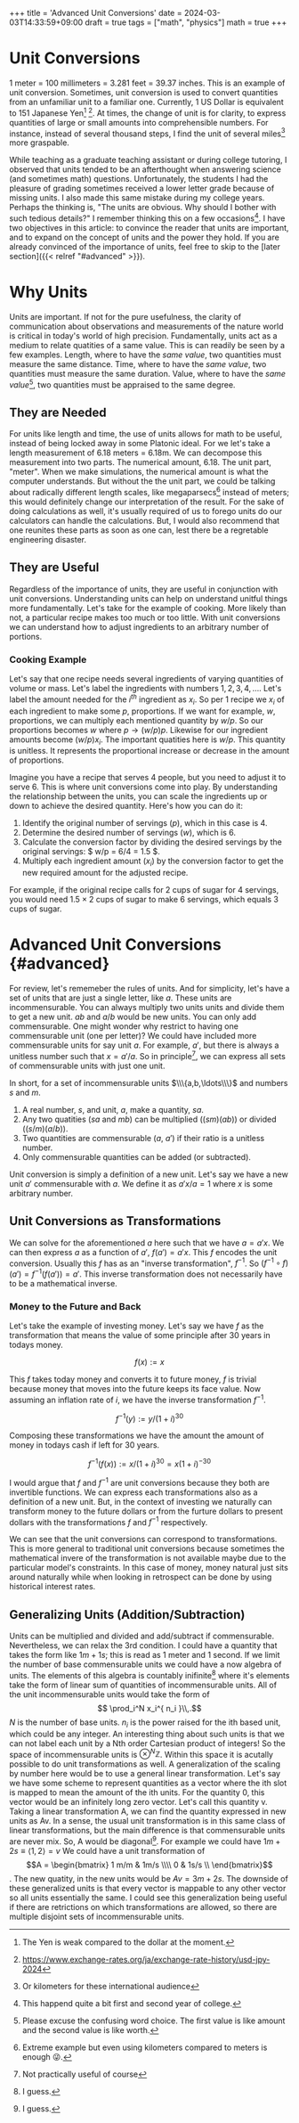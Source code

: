 +++
title = 'Advanced Unit Conversions'
date = 2024-03-03T14:33:59+09:00
draft = true
tags = ["math", "physics"]
math = true
+++

# Unit Conversions

1 meter = 100 millimeters = 3.281 feet = 39.37 inches.
This is an example of unit conversion.
Sometimes, unit conversion is used to convert quantities from an unfamiliar unit to a familiar one.
Currently, 1 US Dollar is equivalent to 151 Japanese Yen[^weakyen] [^ratecite].
At times, the change of unit is for clarity, to express quantities of large or small amounts into comprehensible numbers.
For instance, instead of several thousand steps, I find the unit of several miles[^us] more graspable.

While teaching as a graduate teaching assistant or during college tutoring, I observed that units tended to be an afterthought when answering science (and sometimes math) questions.
Unfortunately, the students I had the pleasure of grading sometimes received a lower letter grade because of missing units.
I also made this same mistake during my college years.
Perhaps the thinking is, "The units are obvious. Why should I bother with such tedious details?"
I remember thinking this on a few occasions[^unitmiss].
I have two objectives in this article: to convince the reader that units are important, and to expand on the concept of units and the power they hold.
If you are already convinced of the importance of units, feel free to skip to the [later section]({{< relref "#advanced" >}}).

# Why Units

Units are important.
If not for the pure usefulness,  the clarity of communication about observations and measurements of the nature world is critical in today's world of high precision.
Fundamentally, units act as a medium to relate quatities of a same value.
This is can readily be seen by a few examples.
Length, where to have the *same value*, two quantities must measure the same distance.
Time, where to have the *same value*, two quantities must measure the same duration.
Value, where to have the *same value*[^valuetwo], two quantities must be appraised to the same degree.

## They are Needed

For units like length and time, the use of units allows for math to be useful, instead of being locked away in some Platonic ideal.
For we let's take a length measurement of 6.18 meters = 6.18m.
We can decompose this measurement into two parts.
The numerical amount, 6.18.
The unit part, "meter".
When we make simulations, the numerical amount is what the computer understands.
But without the the unit part, we could be talking about radically different length scales, like megaparsecs[^extreme] instead of meters; this would definitely change our interpretation of the result.
For the sake of doing calculations as well, it's usually required of us to forego units do our calculators can handle the calculations.
But, I would also recommend that one reunites these parts as soon as one can, lest there be a regretable engineering disaster.

## They are Useful

Regardless of the importance of units, they are useful in conjunction with unit conversions.
Understanding units can help on understand unitful things more fundamentally.
Let's take for the example of cooking.
More likely than not, a particular recipe makes too much or too little.
With unit conversions we can understand how to adjust ingredients to an arbitrary number of portions. 

### Cooking Example 

Let's say that one recipe needs several ingredients of varying quantities of volume or mass.
Let's label the ingredients with numbers $1,2,3,4,\ldots$. 
Let's label the amount needed for the $i^{ th }$ ingredient as $x_i$.
So per 1 recipe we $x_i$ of each ingredient to make some $p$, proportions.
If we want for example, $w$, proportions, we can multiply each mentioned quantity by $w/p$.
So our proportions becomes $w$ where ${ p\rightarrow (w/p) p }$.
Likewise for our ingredient amounts become $(w/p) x_i$.
The important quatities here is $w/p$.
This quantity is unitless.
It represents the proportional increase or decrease in the amount of proportions.

Imagine you have a recipe that serves 4 people, but you need to adjust it to serve 6. This is where unit conversions come into play. 
By understanding the relationship between the units, you can scale the ingredients up or down to achieve the desired quantity. 
Here's how you can do it:

1. Identify the original number of servings ($p$), which in this case is 4.
1. Determine the desired number of servings ($w$), which is 6.
1. Calculate the conversion factor by dividing the desired servings by the original servings: $ w/p = 6/4 = 1.5 $.
1. Multiply each ingredient amount ($x_i$) by the conversion factor to get the new required amount for the adjusted recipe.

For example, if the original recipe calls for 2 cups of sugar for 4 servings, you would need $1.5 \times 2$ cups of sugar to make 6 servings, which equals 3 cups of sugar.

# Advanced Unit Conversions {#advanced}

For review, let's rememeber the rules of units.
And for simplicity, let's have a set of units that are just a single letter, like $a$.
These units are incommensurable.
You can always multiply two units units and divide them to get a new unit.
$ab$ and $a/b$ would be new units.
You can only add commensurable.
One might wonder why restrict to having one commensurable unit (one per letter)?
We could have included more commensurable units for say unit $a$.
For example, $a'$, but there is always a unitless number such that $x = a'/a$.
So in principle[^notpractical], we can express all sets of commensurable units with just one unit.

In short, for a set of incommensurable units $\\\{a,b,\ldots\\\}$ and numbers $s$ and $m$.

1. A real number, $s$, and unit, $a$, make a quantity, $sa$.
2. Any two quatities ($s a$ and $m b$) can be multiplied ($(sm) (ab)$) or divided ($(s/m) (a/b)$).
3. Two quantities are commensurable ($a$, $a'$) if their ratio is a unitless number.
4. Only commensurable quantities can be added (or subtracted).

Unit conversion is simply a definition of a new unit.
Let's say we have a new unit $a'$ commensurable with $a$.
We define it as $a'x/a = 1$ where $x$ is some arbitrary number.

## Unit Conversions as Transformations

We can solve for the aforementioned $a$ here such that we have $a = a' x$.
We can then express $a$ as a function of $a'$, $f(a') = a' x$.
This $f$ encodes the unit conversion.
Usually this $f$ has as an "inverse transformation", $f^{-1}$.
So $(f^{-1}\circ f)(a') = f^{-1}(f(a')) = a'$.
This inverse transformation does not necessarily have to be a mathematical inverse.

<!-- We would like this rule for transformations. -->
<!-- It's possible to have such transformations such that the resulting -->

### Money to the Future and Back

Let's take the example of investing money.
Let's say we have $f$ as the transformation that means the value of some principle after 30 years in todays money.

$$f(x) := x$$

This $f$ takes today money and converts it to future money, $f$ is trivial because money that moves into the future keeps its face value.
Now assuming an inflation rate of $i$, we have the inverse transformation $f^{-1}$.

$$f^{-1}(y) := y / (1+i)^{30}$$

Composing these transformations we have the amount the amount of money in todays cash if left for 30 years.

$$f^{-1}(f(x)) := x / (1+i)^{30} = x (1+i)^{-30}$$

I would argue that $f$ and $f^{-1}$ are unit conversions because they both are invertible functions.
We can express each transformations also as a definition of a new unit.
But, in the context of investing we naturally can transform money to the future dollars or from the furture dollars to present dollars with the transformations $f$ and $f^{-1}$ respectively.

We can see that the unit conversions can correspond to transformations.
This is more general to traditional unit conversions because sometimes the mathematical invere of the transformation is not available maybe due to the particular model's constraints.
In this case of money, money natural just sits around naturally while when looking in retrospect can be done by using historical interest rates.

## Generalizing Units (Addition/Subtraction)

Units can be multiplied and divided and add/subtract if commensurable.
Nevertheless, we can relax the 3rd condition.
I could have a quantity that takes the form like $1 m + 1 s$; this is read as 1 meter and 1 second.
If we limit the number of base commensurable units we could have a now algebra of units.
The elements of this algebra is countably inifinite[^guess] where it's elements take the form of linear sum of quantities of incommensurable units.
All of the unit incommensurable units would take the form of 
$$ \prod_i^N x_i^{ n_i }\\,.$$
$N$ is the number of base units.
$n_i$ is the power raised for the ith based unit, which could be any integer.
An interesting thing about such units is that we can not label each unit by a Nth order Cartesian product of integers!
So the space of incommensurable units is $\otimes^N \mathbb Z$.
Within this space it is acutally possible to do unit transformations as well.
A generalization of the scaling by number here would be to use a general linear transformation.
Let's say we have some scheme to represent quantities as a vector where the ith slot is mapped to mean the amount of the ith units.
For the quantity 0, this vector would be an infinitely long zero vector.
Let's call this quantity v.
Taking a linear transformation A, we can find the quantity expressed in new units as Av.
In a sense, the usual unit transformation is in this same class of linear transformations, but the main difference is that commensurable units are never mix.
So, A would be diagonal[^guess].
For example we could have $1 m + 2 s \equiv \langle 1, 2 \rangle = v$
We could have a unit transformation of 
$$A = \begin{bmatrix} 1 m/m & 1m/s \\\\ 0 & 1s/s \\ \end{bmatrix}$$.
The new quatity, in the new units would be $Av = 3 m + 2 s$.
The downside of these generalized units is that every vector is mappable to any other vector so all units essentially the same.
I could see this generalization being useful if there are retrictions on which transformations are allowed, so there are multiple disjoint sets of incommensurable units.

[^weakyen]: The Yen is weak compared to the dollar at the moment.
[^ratecite]: https://www.exchange-rates.org/ja/exchange-rate-history/usd-jpy-2024
[^us]: Or kilometers for these international audience
[^unitmiss]: This happend quite a bit first and second year of college.
[^valuetwo]: Please excuse the confusing word choice. The first value is like amount and the second value is like worth.
[^extreme]: Extreme example but even using kilometers compared to meters is enough 😜.
[^notpractical]: Not practically useful of course
[^guess]: I guess.

